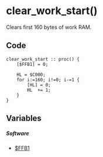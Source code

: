 # clear_work_start()
Clears first 160 bytes of work RAM.
## Code
```
clear_work_start :: proc() {
	[$FFB1] = 0;
	
	HL = $C000;
	for i:=160; i!=0; i-=1 {
		[HL] = 0;
		HL  += 1;
	}
}
```
## Variables
##### Software
- [$FFB1](variables/software/FFB1.md)